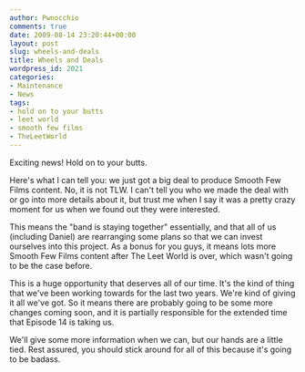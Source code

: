 ```yaml
---
author: Pwnocchio
comments: true
date: 2009-08-14 23:20:44+00:00
layout: post
slug: wheels-and-deals
title: Wheels and Deals
wordpress_id: 2021
categories:
- Maintenance
- News
tags:
- hold on to your butts
- leet world
- smooth few films
- TheLeetWorld
---
```


Exciting news! Hold on to your butts.

Here's what I can tell you: we just got a big deal to produce Smooth Few Films content. No, it is not TLW. I can't tell you who we made the deal with or go into more details about it, but trust me when I say it was a pretty crazy moment for us when we found out they were interested.

This means the "band is staying together" essentially, and that all of us (including Daniel) are rearranging some plans so that we can invest ourselves into this project. As a bonus for you guys, it means lots more Smooth Few Films content after The Leet World is over, which wasn't going to be the case before.

This is a huge opportunity that deserves all of our time. It's the kind of thing that we've been working towards for the last two years. We're kind of giving it all we've got. So it means there are probably going to be some more changes coming soon, and it is partially responsible for the extended time that Episode 14 is taking us.

We'll give some more information when we can, but our hands are a little tied. Rest assured, you should stick around for all of this because it's going to be badass. 

